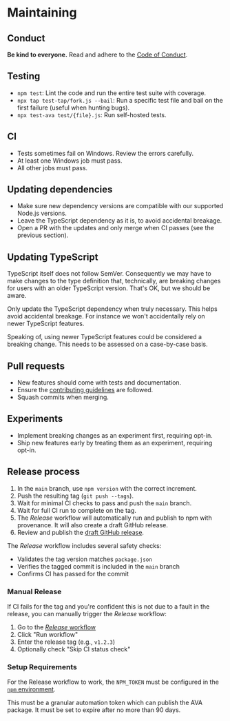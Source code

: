 # Maintaining

## Conduct

**Be kind to everyone.** Read and adhere to the [Code of Conduct](.github/CODE_OF_CONDUCT.md).

## Testing

- `npm test`: Lint the code and run the entire test suite with coverage.
- `npx tap test-tap/fork.js --bail`: Run a specific test file and bail on the first failure (useful when hunting bugs).
- `npx test-ava test/{file}.js`: Run self-hosted tests.

## CI

- Tests sometimes fail on Windows. Review the errors carefully.
- At least one Windows job must pass.
- All other jobs must pass.

## Updating dependencies

- Make sure new dependency versions are compatible with our supported Node.js versions.
- Leave the TypeScript dependency as it is, to avoid accidental breakage.
- Open a PR with the updates and only merge when CI passes (see the previous section).

## Updating TypeScript

TypeScript itself does not follow SemVer. Consequently we may have to make changes to the type definition that, technically, are breaking changes for users with an older TypeScript version. That's OK, but we should be aware.

Only update the TypeScript dependency when truly necessary. This helps avoid accidental breakage. For instance we won't accidentally rely on newer TypeScript features.

Speaking of, using newer TypeScript features could be considered a breaking change. This needs to be assessed on a case-by-case basis.

## Pull requests

- New features should come with tests and documentation.
- Ensure the [contributing guidelines](.github/CONTRIBUTING.md) are followed.
- Squash commits when merging.

## Experiments

- Implement breaking changes as an experiment first, requiring opt-in.
- Ship new features early by treating them as an experiment, requiring opt-in.

## Release process

1. In the `main` branch, use `npm version` with the correct increment.
1. Push the resulting tag (`git push --tags`).
1. Wait for minimal CI checks to pass and push the `main` branch.
1. Wait for full CI run to complete on the tag.
1. The *Release* workflow will automatically run and publish to npm with provenance. It will also create a draft GitHub release.
1. Review and publish the [draft GitHub release](https://github.com/avajs/ava/releases).

The *Release* workflow includes several safety checks:

- Validates the tag version matches `package.json`
- Verifies the tagged commit is included in the `main` branch
- Confirms CI has passed for the commit

### Manual Release

If CI fails for the tag and you're confident this is not due to a fault in the release, you can manually trigger the *Release* workflow:

1. Go to the [*Release* workflow](https://github.com/avajs/ava/actions/workflows/release.yml)
1. Click "Run workflow"
1. Enter the release tag (e.g., `v1.2.3`)
1. Optionally check "Skip CI status check"

### Setup Requirements

For the Release workflow to work, the `NPM_TOKEN` must be configured in the [`npm` environment](https://github.com/avajs/ava/settings/environments/7070437878/edit#environment-secrets).

This must be a granular automation token which can publish the AVA package. It must be set to expire after no more than 90 days.
